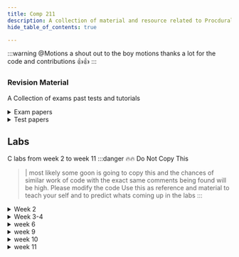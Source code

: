 ```yaml
---
title: Comp 211
description: A collection of material and resource related to Procdural Programming (211)
hide_table_of_contents: true

---
```

:::warning @Motions 
a shout out to the boy  motions thanks a lot for the code and contributions 👍👍
:::

### Revision Material
A Collection of exams past tests and tutorials

<details>
<summary> Exam papers </summary>

- [2021 exam](https://drive.google.com/file/d/10CE7rNh5XPI5EqKyV-s0J5WyMsI1WbhO/view?usp=drive_link)  
- [2022 exam](https://drive.google.com/file/d/17u2oAOAcG6UkFK-q6ndPgxOVSzlJ4OsR/view?usp=drive_linkhttps://google.com)  
</details>

<details>
<summary>Test papers </summary>

- [test 1](https://drive.google.com/file/d/1Q4DCzDdIJ9OJGDt1kBe1RZHWiliEnqBs/view?usp=drive_link)
- [test 2](https://drive.google.com/file/d/1Q4DCzDdIJ9OJGDt1kBe1RZHWiliEnqBs/view?usp=drive_link)
</details>


## Labs
C labs from week 2 to week 11 
:::danger 🔥🔥 Do Not Copy This 
   > |  most likely some goon is going to copy this and the chances of similar work of code with the exact  same comments being found will be high. Please modify the code Use this as reference and material to teach your self and to predict whats coming up in the labs
:::
<details>

<summary> Week 2</summary>

### Write a C program to calculate simple interest

    ``` c 
    #include <stdio.h>

    int main() {
        float principal, rate, time, interest;

        printf("Enter the Principal amount: ");
        scanf("%f", &principal);

        printf("Enter the Rate of interest: ");
        scanf("%f", &rate);

        printf("Enter the Time (in years): ");
        scanf("%f", &time);

        interest = (principal * rate * time) / 100;

        printf("Simple Interest : %.2f\n", interest);

        return 0;
    }
    ```
<br /><br />

### Write a C program to swap two integers
    ``` c
    #include <stdio.h>

    int main() {
        int num1, num2, temp;

        printf("Enter the first number: ");
        scanf("%d", &num1);

        printf("Enter the second number: ");
        scanf("%d", &num2);

        printf("Before swapping: num1 = %d, num2 = %d\n", num1, num2);

        // Swapping
        temp = num1;
        num1 = num2;
        num2 = temp;

        printf("After swapping: num1 = %d, num2 = %d\n", num1, num2);

        return 0;
    }

    ```
<br /><br />

### Write a C program to accept 5 fraction numbers (floating point numbers) and find sum and average of the numbers
    ```c
    #include <stdio.h>

    int main() {
        float num, sum = 0.0, average;
        int i;

        printf("Enter 5 fraction numbers:\n");

        for(i = 1; i <= 5; i++) {
            printf("Enter number %d: ", i);
            scanf("%f", &num);
            sum += num;
        }

        average = sum / 5;

        printf("Sum of the numbers: %.2f\n", sum);
        printf("Average of the numbers: %.2f\n", average);

        return 0;
    }
        

    ```
<br /><br />

### Write a C program to convert temperature from degree centigrade to Fahrenhei
- this program converts a the value entered and uses the formula C * (9/5) +32 to convert

  ```c  
    #include <stdio.h>

    int main() {
        float celsius, fahrenheit;

        printf("Enter temperature in Celsius: ");
        scanf("%f", &celsius);

        fahrenheit = (celsius * 9 / 5) + 32;

        printf("%.2f Celsius = %.2f Fahrenheit\n", celsius, fahrenheit);

        return 0;
    }


    ```
</details>

<details>
<summary>Week 3-4  </summary>

### Write a C program to find whether given no is even or odd

    ``` c
        #include <stdio.h>

        int main() {
            int num;

            printf("Enter an integer: ");
            scanf("%d", &num);

            if(num % 2 == 0)
                printf("%d is even.\n", num);
            else
                printf("%d is odd.\n", num);

            return 0;
        }


    ```

### Write a C program to find greatest in 3 numbers
    ```c

    #include <stdio.h>

    int main() {
        int num1, num2, num3;

        printf("Enter the first number: ");
        scanf("%d", &num1);

        printf("Enter the second number: ");
        scanf("%d", &num2);

        printf("Enter the third number: ");
        scanf("%d", &num3);

        if(num1 >= num2 && num1 >= num3)
            printf("%d is the greatest number.\n", num1);
        else if(num2 >= num1 && num2 >= num3)
            printf("%d is the greatest number.\n", num2);
        else
            printf("%d is the greatest number.\n", num3);

        return 0;
    }


    ``` 

### Write a C program to find that entered year is leap year or not
    ```c

    #include <stdio.h>

    int main() {
        int year;

        printf("Enter a year: ");
        scanf("%d", &year);

        if(year % 4 == 0) {
            if(year % 100 == 0) {
                // year is divisible by 400, hence the year is a leap year
                if (year % 400 == 0)
                    printf("%d is a leap year.\n", year);
                else
                    printf("%d is not a leap year.\n", year);
            }
            else
                printf("%d is a leap year.\n", year );
        }
        else
            printf("%d is not a leap year.\n", year);
    
        return 0;
    }


    ```

### Write a C program to accept marks scored in a subject and print the result as below If the marks scored is less than 35 print result as fail, if the marks scored is 35 and above and less than 50 print the result as III class, if the marks is 50 and above and less than 60 print result as II class, if the marks is 60 and above and less than 85 print result as I class and if the marks is 85 and above and less than 100 print the result as distinction. [Use if-else statement]
    ```c
    #include <stdio.h>

    int main() {
        int marks;

        printf("Enter the marks scored: ");
        scanf("%d", &marks);

        if(marks < 35)
            printf("Result: Fail\n");
        else if(marks >= 35 && marks < 50)
            printf("Result: III class\n");
        else if(marks >= 50 && marks < 60)
            printf("Result: II class\n");
        else if(marks >= 60 && marks < 85)
            printf("Result: I class\n");
        else if(marks >= 85 && marks <= 100)
            printf("Result: Distinction\n");
        else
            printf("Invalid marks entered. Please enter marks between 0 and 100.\n");

        return 0;
    }


    ```

### Write a C program to do basic arithmetic operations on given two integers by accepting the operator from the user. Use switch case statement to do this program.

:::note HINT
the given operator is +, then program should give sum of given two integers,
if the operator is –, then calculate difference, if operator is * then calculate
product and if the given operator is /, then calculate quotient.
:::

    ``` c
    #include <stdio.h>

    int main() {
        int num1, num2;
        char operator;

        printf("Enter the first number: ");
        scanf("%d", &num1);

        printf("Enter the second number: ");
        scanf("%d", &num2);

        printf("Enter an operator (+, -, *, /): ");
        scanf(" %c", &operator); // Note the space before %c to skip any whitespace characters

        switch(operator) {
            case '+':
                printf("%d + %d = %d\n", num1, num2, num1 + num2);
                break;
            case '-':
                printf("%d - %d = %d\n", num1, num2, num1 - num2);
                break;
            case '*':
                printf("%d * %d = %d\n", num1, num2, num1 * num2);
                break;
            case '/':
                if(num2 != 0)
                    printf("%d / %d = %.2f\n", num1, num2, (float)num1 / num2);
                else
                    printf("Error! Division by zero is not allowed.\n");
                break;
            default:
                printf("Invalid operator.\n");
        }

        return 0;
    }


    ```
</details>



<details>
<summary> week 6</summary>

### Write a C program to generate multiplication table for a given number
    ```c
    #include <stdio.h>

    int main() {
        int num, i;

        printf("Enter a number: ");
        scanf("%d", &num);

        printf("Multiplication table for %d:\n", num);
        for(i = 1; i <= 10; i++) {
            printf("%d * %d = %d\n", num, i, num * i);
        }

        return 0;
    }


    ```

### Write a C program to find factorial of a number
    ```c
    #include <stdio.h>

    int main() {
        int num, i;
        unsigned long long factorial = 1;

        printf("Enter an integer: ");
        scanf("%d", &num);

        if (num < 0)
            printf("Error! Factorial of a negative number doesn't exist.\n");
        else {
            for(i = 1; i <= num; ++i) {
                factorial *= i;
            }
            printf("Factorial of %d = %llu\n", num, factorial);
        }

        return 0;
    }


    ```

### Write a C program to find the sum of individual digits of a positive integer. [Hint: Given positive integer is 4557 [Sum of individual digits of a positive integer = 4+5+5+7=21].
    ```c
    #include <stdio.h>

    int main() {
        int num, temp, digit, sum = 0;

        printf("Enter a positive integer: ");
        scanf("%d", &num);

        temp = num;
        while(temp > 0) {
            digit = temp % 10;
            sum += digit;
            temp /= 10;
        }

        printf("Sum of individual digits of %d = %d\n", num, sum);

        return 0;
    }



    ```

### Write a C program to generate first n natural numbers using for loop.

    ```c
    #include <stdio.h>

    int main() {
        int i, n;

        printf("Enter a positive integer: ");
        scanf("%d", &n);

        printf("First %d natural numbers are: ", n);
        for(i = 1; i <= n; i++) {
            printf("%d ", i);
        }

        return 0;
    }


    ```
</details>



<details>
<summary> week 9</summary>

### Write a C program to find the factorial of a number using recursion.
```c
#include <stdio.h>

// Function to calculate factorial using recursion
unsigned long long factorial(int n) {
    if(n == 0)
        return 1;
    else
        return n * factorial(n - 1);
}

int main() {
    int num;

    printf("Enter an integer: ");
    scanf("%d", &num);

    if (num < 0)
        printf("Error! Factorial of a negative number doesn't exist.\n");
    else {
        printf("Factorial of %d = %llu\n", num, factorial(num));
    }

    return 0;
}


```
### Write a C program to show table of a number using functions
```c
#include <stdio.h>

// Function to print the multiplication table
void printTable(int num) {
    int i;
    for(i = 1; i <= 10; i++) {
        printf("%d * %d = %d\n", num, i, num * i);
    }
}

int main() {
    int num;

    printf("Enter a number: ");
    scanf("%d", &num);

    printf("Multiplication table for %d:\n", num);
    printTable(num);

    return 0;
}


```
### Write a C program to swap two numbers using functions.

```c
#include <stdio.h>

// Function to swap two numbers
void swap(int *num1, int *num2) {
    int temp;

    temp = *num1;
    *num1 = *num2;
    *num2 = temp;
}

int main() {
    int num1, num2;

    printf("Enter the first number: ");
    scanf("%d", &num1);

    printf("Enter the second number: ");
    scanf("%d", &num2);

    printf("Before swapping: num1 = %d, num2 = %d\n", num1, num2);

    // Swapping
    swap(&num1, &num2);

    printf("After swapping: num1 = %d, num2 = %d\n", num1, num2);

    return 0;
}


```

### Write a C program to show table of a number using functions.
```c
#include <stdio.h>

// Function to print the multiplication table
void printTable(int num) {
    int i;
    for(i = 1; i <= 10; i++) {
        printf("%d * %d = %d\n", num, i, num * i);
    }
}

int main() {
    int num;

    printf("Enter a number: ");
    scanf("%d", &num);

    printf("Multiplication table for %d:\n", num);
    printTable(num);

    return 0;
}


```

### Write a C program to find square of a number using functions.
```c
#include <stdio.h>

// Function to calculate the square of a number
int square(int num) {
    return num * num;
}

int main() {
    int num;

    printf("Enter a number: ");
    scanf("%d", &num);

    printf("Square of %d = %d\n", num, square(num));

    return 0;
}


```
</details>


<details>
<summary> week 10</summary>

### Write a C program to accept and print 1_D array.
```c
#include <stdio.h>

int main() {
    int array[10];
    int i;

    printf("Enter 10 integers:\n");

    // Accepting the elements of the array
    for(i = 0; i < 10; i++) {
        printf("Enter element %d: ", i+1);
        scanf("%d", &array[i]);
    }

    // Printing the elements of the array
    printf("\nThe elements of the array are:\n");
    for(i = 0; i < 10; i++) {
        printf("%d ", array[i]);
    }

    return 0;
}
```

### Write a C program to accept and print 2_D array
``` c
#include <stdio.h>

int main() {
    int array[3][3];
    int i, j;

    printf("Enter 9 integers for a 3x3 array:\n");

    // Accepting the elements of the array
    for(i = 0; i < 3; i++) {
        for(j = 0; j < 3; j++) {
            printf("Enter element at [%d][%d]: ", i, j);
            scanf("%d", &array[i][j]);
        }
    }

    // Printing the elements of the array
    printf("\nThe elements of the array are:\n");
    for(i = 0; i < 3; i++) {
        for(j = 0; j < 3; j++) {
            printf("%d ", array[i][j]);
        }
        printf("\n");
    }

    return 0;
}


```

### Write a C program to find sum of two matrices.
```c
#include <stdio.h>

int main() {
    int a[3][3], b[3][3], sum[3][3], i, j;

    printf("Enter elements for first 3x3 matrix:\n");
    for(i = 0; i < 3; i++) {
        for(j = 0; j < 3; j++) {
            printf("Enter element at [%d][%d]: ", i, j);
            scanf("%d", &a[i][j]);
        }
    }

    printf("\nEnter elements for second 3x3 matrix:\n");
    for(i = 0; i < 3; i++) {
        for(j = 0; j < 3; j++) {
            printf("Enter element at [%d][%d]: ", i, j);
            scanf("%d", &b[i][j]);
        }
    }

    // Calculating the sum of the matrices
    for(i = 0; i < 3; i++) {
        for(j = 0; j < 3; j++) {
            sum[i][j] = a[i][j] + b[i][j];
        }
    }

    // Printing the sum of the matrices
    printf("\nThe sum of the matrices is:\n");
    for(i = 0; i < 3; i++) {
        for(j = 0; j < 3; j++) {
            printf("%d ", sum[i][j]);
        }
        printf("\n");
    }

    return 0;
}


```

### Write a C program to find subtraction of two matrices.
```c
#include <stdio.h>

struct Student {
    char name[50];
    int roll;
    float marks;
};

int main() {
    struct Student s;

    printf("Enter information of students:\n");

    printf("Enter name: ");
    fgets(s.name, sizeof(s.name), stdin);

    printf("Enter roll number: ");
    scanf("%d", &s.roll);

    printf("Enter marks: ");
    scanf("%f", &s.marks);

    printf("Displaying Information:\n");
    printf("Name: %s", s.name);
    printf("Roll: %d\n", s.roll);
    printf("Marks: %.2f\n", s.marks);

    return 0;
}


```

### Write a C program to find multiplication of two matrices
```c
#include <stdio.h>

int main() {
    int a[3][3], b[3][3], mult[3][3], r, c, i, sum = 0;

    printf("Enter elements for first 3x3 matrix:\n");
    for(r = 0; r < 3; r++) {
        for(c = 0; c < 3; c++) {
            printf("Enter element at [%d][%d]: ", r, c);
            scanf("%d", &a[r][c]);
        }
    }

    printf("\nEnter elements for second 3x3 matrix:\n");
    for(r = 0; r < 3; r++) {
        for(c = 0; c < 3; c++) {
            printf("Enter element at [%d][%d]: ", r, c);
            scanf("%d", &b[r][c]);
        }
    }

    // Initializing all elements of mult matrix to 0
    for(r = 0; r < 3; r++) {
        for(c = 0; c < 3; c++) {
            mult[r][c] = 0;
        }
    }

    // Calculating multiplication of the matrices
    for(r = 0; r < 3; r++) {
        for(c = 0; c < 3; c++) {
            for(i = 0; i < 3; i++) {
                sum += a[r][i] * b[i][c];
            }
            mult[r][c] = sum;
            sum = 0;
        }
    }

    // Printing the multiplication of the matrices
    printf("\nThe multiplication of the matrices is:\n");
    for(r = 0; r < 3; r++) {
        for(c = 0; c < 3; c++) {
            printf("%d ", mult[r][c]);
        }
        printf("\n");
    }

    return 0;
}


```
</details>

<details>
<summary>week 11</summary>

### Write a c program to copy string using library function strcpy
```c
#include <stdio.h>
#include <string.h>

int main() {
    char source[100], destination[100];

    printf("Enter source string: ");
    fgets(source, sizeof(source), stdin);

    strcpy(destination, source);

    printf("Destination string: %s", destination);

    return 0;
}
```


### Write a C program to concatenate strings.  

``` c
#include <stdio.h>
#include <string.h>

int main() {
    char str1[100], str2[100];

    printf("Enter first string: ");
    fgets(str1, sizeof(str1), stdin);

    printf("Enter second string: ");
    fgets(str2, sizeof(str2), stdin);

    strcat(str1, str2);

    printf("Concatenated string: %s", str1);

    return 0;
}


```

### Write a C palindrome program to find whether the given string is palindrome or not
``` c

#include <stdio.h>
#include <string.h>

int main() {
    char str[100], rev[100];
    int len, i, j;

    printf("Enter a string: ");
    fgets(str, sizeof(str), stdin);

    len = strlen(str) - 1;  // Subtract 1 to ignore the newline character from fgets

    for(i = len - 1, j = 0; i >= 0; i--, j++) {
        rev[j] = str[i];
    }
    rev[j] = '\0';  // Null-terminate the reversed string

    if(strcmp(str, rev) == 0) {
        printf("%s is a palindrome.\n", str);
    } else {
        printf("%s is not a palindrome.\n", str);
    }

    return 0;
}


```
### C Program to store Information (name, roll and marks) of a Student Using sructure.
``` TO BE UPLOADED !!!
```

### Write a C program to store Information of 10 students using structure.
```c
#include <stdio.h>

struct Student {
    char name[50];
    int roll;
    float marks;
};

int main() {
    struct Student s[10];
    int i;

    printf("Enter information of students:\n");

    for(i = 0; i < 10; i++) {
        printf("\nFor roll number%d,\n", i+1);

        printf("Enter name: ");
        scanf("%s", s[i].name);

        printf("Enter marks: ");
        scanf("%f", &s[i].marks);
    }

    printf("\nDisplaying Information:\n\n");
    
    for(i = 0; i < 10; i++) {
        printf("\nInformation for roll number%d:\n", i+1);
        printf("Name: %s\n", s[i].name);
        printf("Marks: %.1f\n", s[i].marks);
    }

    return 0;
}


```
### Write a C program to add two distances (in inch-feet) System Using Structure.
``` c
#include <stdio.h>

struct Distance {
    int feet;
    float inch;
};

int main() {
    struct Distance d1, d2, sum;

    printf("Enter 1st distance\n");
    printf("Enter feet: ");
    scanf("%d", &d1.feet);
    printf("Enter inch: ");
    scanf("%f", &d1.inch);

    printf("\nEnter 2nd distance\n");
    printf("Enter feet: ");
    scanf("%d", &d2.feet);
    printf("Enter inch: ");
    scanf("%f", &d2.inch);

    sum.feet = d1.feet + d2.feet;
    sum.inch = d1.inch + d2.inch;

    // converting inches to feet if inch is greater than 12
    while(sum.inch >= 12.0) {
        sum.inch = sum.inch - 12.0;
        ++sum.feet;
    }

    printf("\nSum of distances = %d\'-%.1f\"", sum.feet, sum.inch);

    return 0;
}


```

</details>